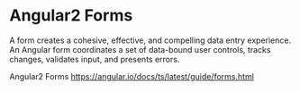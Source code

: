 Angular2 Forms
========================

A form creates a cohesive, effective, and compelling data entry experience. An Angular form coordinates a set of data-bound user controls, tracks changes, validates input, and presents errors.

Angular2 Forms  https://angular.io/docs/ts/latest/guide/forms.html